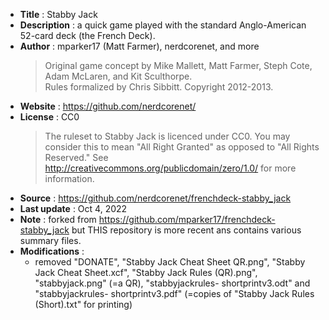 ﻿- **Title** : Stabby Jack
- **Description** : a quick game played with the standard Anglo-American 52-card deck (the French Deck).
- **Author** : mparker17 (Matt Farmer), nerdcorenet, and more
  > Original game concept by Mike Mallett, Matt Farmer, Steph Cote, Adam McLaren, and Kit Sculthorpe.   
  > Rules formalized by Chris Sibbitt. Copyright 2012-2013.  
- **Website** : https://github.com/nerdcorenet/
- **License** : CC0
  > The ruleset to Stabby Jack is licenced under CC0. You may consider this to mean "All Right Granted" as opposed to "All Rights Reserved." See http://creativecommons.org/publicdomain/zero/1.0/ for more information.
- **Source** : https://github.com/nerdcorenet/frenchdeck-stabby_jack
- **Last update** : Oct 4, 2022
- **Note** : forked from https://github.com/mparker17/frenchdeck-stabby_jack but THIS repository is more recent ans contains various summary files.
- **Modifications** : 
  - removed "DONATE", "Stabby Jack Cheat Sheet QR.png", "Stabby Jack Cheat Sheet.xcf", "Stabby Jack Rules (QR).png", "stabbyjack.png" (=a QR), "stabbyjackrules- shortprintv3.odt" and "stabbyjackrules- shortprintv3.pdf" (=copies of "Stabby Jack Rules (Short).txt" for printing)